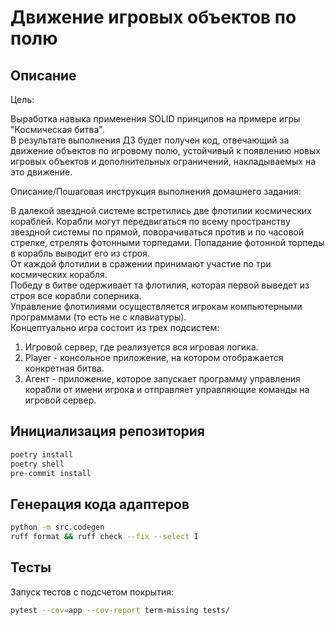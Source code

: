 # Движение игровых объектов по полю

## Описание

Цель:

Выработка навыка применения SOLID принципов на примере игры "Космическая битва".  
В результате выполнения ДЗ будет получен код, отвечающий за движение объектов по игровому полю, устойчивый к появлению новых игровых объектов и дополнительных ограничений, накладываемых на это движение.

Описание/Пошаговая инструкция выполнения домашнего задания:

В далекой звездной системе встретились две флотилии космических кораблей. Корабли могут передвигаться по всему пространству звездной системы по прямой, поворачиваться против и по часовой стрелке, стрелять фотонными торпедами. Попадание фотонной торпеды в корабль выводит его из строя.  
От каждой флотилии в сражении принимают участие по три космических корабля.  
Победу в битве одерживает та флотилия, которая первой выведет из строя все корабли соперника.  
Управление флотилиями осуществляется игрокам компьютерными программами (то есть не с клавиатуры).  
Концептуально игра состоит из трех подсистем:

1. Игровой сервер, где реализуется вся игровая логика.
2. Player - консольное приложение, на котором отображается конкретная битва.
3. Агент - приложение, которое запускает программу управления корабли от имени игрока и отправляет управляющие команды на игровой сервер.  


## Инициализация репозитория

```bash
poetry install
poetry shell
pre-commit install
```

## Генерация кода адаптеров

```bash
python -m src.codegen
ruff format && ruff check --fix --select I
```

## Тесты

Запуск тестов с подсчетом покрытия:
```bash
pytest --cov=app --cov-report term-missing tests/
```
